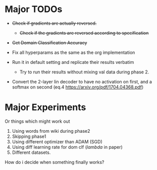 # Major TODOs

- ~~Check if gradients are actually reversed.~~
    - ~~Check if the gradients are reversed according to specification~~
- ~~Get Domain Classification Accuracy~~
     
- Fix all hyperparams as the same as the org implementation
- Run it in default setting and replicate their results verbatim
    - Try to run their results without mixing val data during phase 2.  
    
- Convert the 2-layer lin decoder to have no activation on first, and a softmax on second (eq.4 https://arxiv.org/pdf/1704.04368.pdf) 



# Major Experiments 

Or things which might work out

1. Using words from wiki during phase2
2. Skipping phase1
3. Using different optimizer than ADAM (SGD)
4. Using diff learning rate for dom clf ($lambda$ in paper)
5. Different datasets.

How do i decide when something finally works?